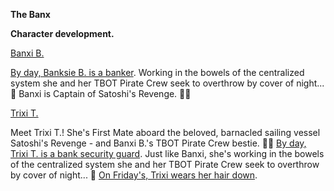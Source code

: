 **The Banx**

**Character development.**

[Banxi B.](https://scratch.mit.edu/projects/644986953/)

[By day, Banksie B. is a banker](https://scratch.mit.edu/projects/645023906/). Working in the bowels of the centralized system she and her TBOT Pirate Crew seek to overthrow by cover of night... 🌙 Banxi is Captain of Satoshi's Revenge. 🏴‍☠️

[Trixi T.](https://scratch.mit.edu/projects/646382037/)

Meet Trixi T.! She's First Mate aboard the beloved, barnacled sailing vessel Satoshi's Revenge - and Banxi B.'s TBOT Pirate Crew bestie. 🏴‍☠️ [By day, Trixi T. is a bank security guard](https://scratch.mit.edu/projects/646427743/). Just like Banxi, she's working in the bowels of the centralized system she and her TBOT Pirate Crew seek to overthrow by cover of night... 🌙 [On Friday's, Trixi wears her hair down](https://scratch.mit.edu/projects/646387594/). 
